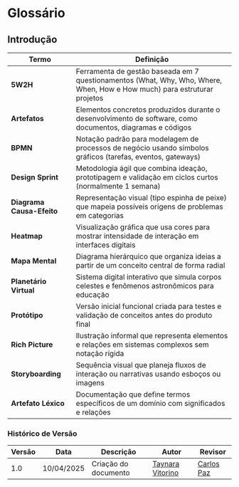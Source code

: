 # Glossário

## Introdução


| Termo | Definição |
|-------|-----------|
| **5W2H** | Ferramenta de gestão baseada em 7 questionamentos (What, Why, Who, Where, When, How e How much) para estruturar projetos |
| **Artefatos** | Elementos concretos produzidos durante o desenvolvimento de software, como documentos, diagramas e códigos |
| **BPMN** | Notação padrão para modelagem de processos de negócio usando símbolos gráficos (tarefas, eventos, gateways) |
| **Design Sprint** | Metodologia ágil que combina ideação, prototipagem e validação em ciclos curtos (normalmente 1 semana) |
| **Diagrama Causa-Efeito** | Representação visual (tipo espinha de peixe) que mapeia possíveis origens de problemas em categorias |
| **Heatmap** | Visualização gráfica que usa cores para mostrar intensidade de interação em interfaces digitais |
| **Mapa Mental** | Diagrama hierárquico que organiza ideias a partir de um conceito central de forma radial |
| **Planetário Virtual** | Sistema digital interativo que simula corpos celestes e fenômenos astronômicos para educação |
| **Protótipo** | Versão inicial funcional criada para testes e validação de conceitos antes do produto final |
| **Rich Picture** | Ilustração informal que representa elementos e relações em sistemas complexos sem notação rígida |
| **Storyboarding** | Sequência visual que planeja fluxos de interação ou narrativas usando esboços ou imagens |
| **Artefato Léxico** | Documentação que define termos específicos de um domínio com significados e relações |

### **Histórico de Versão**

| Versão | Data       | Descrição                                      | Autor               | Revisor            |
|--------|------------|------------------------------------------------|---------------------|--------------------|
| 1.0    | 10/04/2025 | Criação do documento | [Taynara Vitorino](https://github.com/taybalau)          |  [Carlos Paz](https://github.com/dudupaz)  |